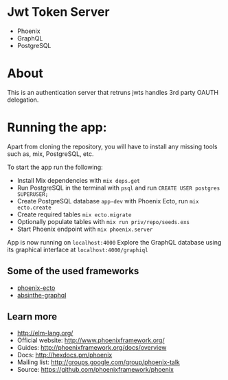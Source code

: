 # Jwt Token Server
* Phoenix
* GraphQL
* PostgreSQL

# About
This is an authentication server that retruns jwts handles 3rd party OAUTH delegation.

# Running the app:

Apart from cloning the repository, you will have to install any missing tools such as, mix, PostgreSQL, etc.

To start the app run the following:
  * Install Mix dependencies with `mix deps.get`
  * Run PostgreSQL in the terminal with `psql` and run `CREATE USER postgres SUPERUSER;`
  * Create PostgreSQL database `app-dev` with Phoenix Ecto, run `mix ecto.create`
  * Create required tables `mix ecto.migrate`
  * Optionally populate tables with `mix run priv/repo/seeds.exs`
  * Start Phoenix endpoint with `mix phoenix.server`

App is now running on `localhost:4000`
Explore the GraphQL database using its graphical interface at `localhost:4000/graphiql`

## Some of the used frameworks
* [phoenix-ecto](https://github.com/phoenixframework/phoenix_ecto)
* [absinthe-graphql](http://absinthe-graphql.org/guides/plug-phoenix/)

## Learn more
* http://elm-lang.org/
* Official website: http://www.phoenixframework.org/
* Guides: http://phoenixframework.org/docs/overview
* Docs: http://hexdocs.pm/phoenix
* Mailing list: http://groups.google.com/group/phoenix-talk
* Source: https://github.com/phoenixframework/phoenix
